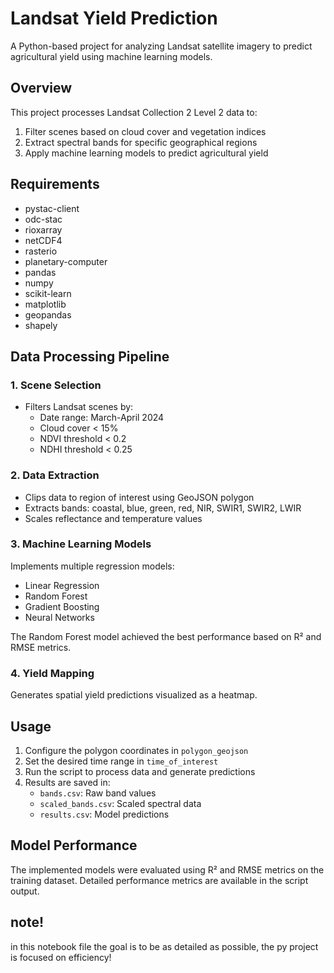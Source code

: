 # Landsat Yield Prediction

A Python-based project for analyzing Landsat satellite imagery to predict agricultural yield using machine learning models.

## Overview

This project processes Landsat Collection 2 Level 2 data to:
1. Filter scenes based on cloud cover and vegetation indices
2. Extract spectral bands for specific geographical regions
3. Apply machine learning models to predict agricultural yield

## Requirements

- pystac-client
- odc-stac
- rioxarray
- netCDF4
- rasterio
- planetary-computer
- pandas
- numpy
- scikit-learn
- matplotlib
- geopandas
- shapely

## Data Processing Pipeline

### 1. Scene Selection
- Filters Landsat scenes by:
  - Date range: March-April 2024
  - Cloud cover < 15%
  - NDVI threshold < 0.2
  - NDHI threshold < 0.25

### 2. Data Extraction
- Clips data to region of interest using GeoJSON polygon
- Extracts bands: coastal, blue, green, red, NIR, SWIR1, SWIR2, LWIR
- Scales reflectance and temperature values

### 3. Machine Learning Models
Implements multiple regression models:
- Linear Regression
- Random Forest
- Gradient Boosting
- Neural Networks

The Random Forest model achieved the best performance based on R² and RMSE metrics.

### 4. Yield Mapping
Generates spatial yield predictions visualized as a heatmap.

## Usage

1. Configure the polygon coordinates in `polygon_geojson`
2. Set the desired time range in `time_of_interest`
3. Run the script to process data and generate predictions
4. Results are saved in:
   - `bands.csv`: Raw band values
   - `scaled_bands.csv`: Scaled spectral data
   - `results.csv`: Model predictions

## Model Performance

The implemented models were evaluated using R² and RMSE metrics on the training dataset. Detailed performance metrics are available in the script output.


## note! 

in this notebook file the goal is to be as detailed as possible, the py project is focused on efficiency!

